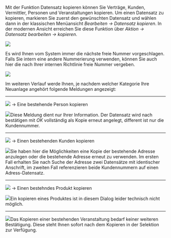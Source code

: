 Mit der Funktion Datensatz kopieren können Sie Verträge,  Kunden, Vermittler, Personen und Veranstaltungen kopieren. Um einen Datensatz zu kopieren, markieren Sie zuerst den gewünschten Datensatz und wählen dann in der klassischen Menüansicht *Bearbeiten → Datensatz kopieren*. 
In der modernen Ansicht erreichen Sie diese Funktion über *Aktion → Datensatz bearbeiten → kopieren*. 

![](http://xpecto.github.io/docs/xpecto/Bearbeiten/Datensatz_kopieren/Datensatz_kopieren_modern.png)

Es wird Ihnen vom System immer die nächste freie Nummer vorgeschlagen. Falls Sie intern eine andere Nummerierung  verwenden, können Sie auch hier die nach Ihrer internen Richtlinie freie Nummer vergeben. 

![](https://xpecto.github.io/docs/xpecto/Bearbeiten/Datensatz_kopieren/neuer_datensatz.png)

Im weiteren Verlauf werde Ihnen, je nachdem welcher Kategorie Ihre Neuanlage angehört folgende Meldungen angezeigt:


----------


![](http://xpecto.github.io/docs/xpecto/Bearbeiten/Datensatz_kopieren/Kopie_Person.png) -> Eine bestehende Person kopieren

![](http://xpecto.github.io/docs/xpecto/Grafiken/gr_gluehbirne.jpg)Diese Meldung dient nur Ihrer Information. Der Datensatz wird nach bestätigen mit *OK* vollständig als Kopie erneut angelegt, different ist nur die Kundennummer.


----------


![](http://xpecto.github.io/docs/xpecto/Bearbeiten/Datensatz_kopieren/Kopie_Kunde.png) -> Einen bestehenden Kunden kopieren

![](http://xpecto.github.io/docs/xpecto/Grafiken/gr_gluehbirne.jpg)Sie haben hier die Möglichkeiten eine Kopie der bestehende Adresse anzulegen oder die bestehende Adresse erneut zu verwenden. Im ersten Fall erhalten Sie nach Suche der Adresse zwei Datensätze mit identischer Anschrift, im zweiten Fall referenzieren beide Kundennummern auf einen Adress-Datensatz. 


----------


![](http://xpecto.github.io/docs/xpecto/Bearbeiten/Datensatz_kopieren/Kopie_Produkt.png) -> Einen bestehndes Produkt kopieren

![](http://xpecto.github.io/docs/xpecto/Grafiken/gr_gluehbirne.jpg)Ein kopieren eines Produktes ist in diesem Dialog leider technisch nicht möglich.


----------


![](http://xpecto.github.io/docs/xpecto/Grafiken/gr_gluehbirne.jpg)Das Kopieren einer bestehenden Veranstaltung bedarf keiner weiteren Bestätigung. Diese steht Ihnen sofort nach dem Kopieren in der Selektion zur Verfügung.
